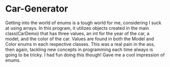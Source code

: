 # Car-Generator

Getting into the world of enums is a tough world for me, considering I suck at using arrays. In this program, it utilizes objects created in the main class(CarDemo) that has three values, an int for the year of the car, a model, and the color of the car. Values are found in both the Model and Color enums in each respective classes. This was a real pain in the ass, then again, tackling new concepts in programming each time always is going to be tricky. I had fun doing this though! Gave me a cool impression of enums.
